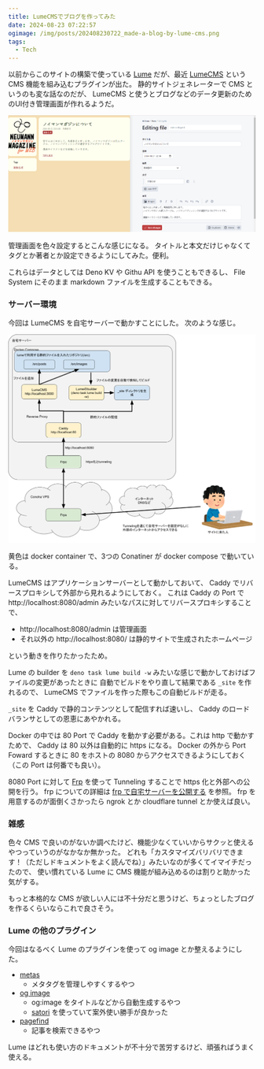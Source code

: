 ```yaml
---
title: LumeCMSでブログを作ってみた
date: 2024-08-23 07:22:57
ogimage: /img/posts/202408230722_made-a-blog-by-lume-cms.png
tags:
  - Tech
---
```


以前からこのサイトの構築で使っている [Lume](https://lume.land/) だが、最近 [LumeCMS](https://lume.land/cms/) という CMS 機能を組み込むプラグインが出た。
静的サイトジェネレーターで CMS というのも変な話なのだが、 LumeCMS と使うとブログなどのデータ更新のためのUI付き管理画面が作れるようだ。

![LumeCMSの管理画面](/img/posts/202408230722/lume-cms-posts.png)

管理画面を色々設定するとこんな感じになる。
タイトルと本文だけじゃなくてタグとか著者とか設定できるようにしてみた。便利。

これらはデータとしては Deno KV や Githu API を使うこともできるし、 File System にそのまま markdown ファイルを生成することもできる。

### サーバー環境

今回は LumeCMS を自宅サーバーで動かすことにした。
次のような感じ。

![LumeCMSのインフラ環境](/img/posts/202408230722/lume-cms-infra.png)

黄色は docker container で、3つの Conatiner が docker compose で動いている。

LumeCMS はアプリケーションサーバーとして動かしておいて、 Caddy でリバースプロキシして外部から見れるようにしておく。
これは Caddy の Port で http://localhost:8080/admin みたいなパスに対してリバースプロキシすることで、

* http://localhost:8080/admin は管理画面
* それ以外の http://localhost:8080/ は静的サイトで生成されたホームページ

という動きを作りたかったため。

Lume の builder を `deno task lume build -w` みたいな感じで動かしておけばファイルの変更があったときに
自動でビルドをやり直して結果である `_site` を作れるので、 LumeCMS でファイルを作った際もこの自動ビルドが走る。

`_site` を Caddy で静的コンテンツとして配信すれば速いし、 Caddy のロードバランサとしての恩恵にあやかれる。

Docker の中では 80 Port で Caddy を動かす必要がある。これは http で動かすためで、 Caddy は 80 以外は自動的に https になる。
Docker の外から Port Foward するときに 80 をホストの 8080 からアクセスできるようにしておく（この Port は何番でも良い）。

8080 Port に対して [Frp](https://github.com/fatedier/frp) を使って Tunneling することで https 化と外部への公開を行う。
frp についての詳細は [frp で自宅サーバーを公開する](/posts/2024022301_frp/) を参照。
frp を用意するのが面倒くさかったら ngrok とか cloudflare tunnel とか使えば良い。

### 雑感

色々 CMS で良いのがないか調べたけど、機能少なくていいからサクッと使えるやつっていうのがなかなか無かった。
どれも「カスタマイズバリバリできます！（ただしドキュメントをよく読んでね）」みたいなのが多くてイマイチだったので、
使い慣れている Lume に CMS 機能が組み込めるのは割りと助かった気がする。

もっと本格的な CMS が欲しい人には不十分だと思うけど、ちょっとしたブログを作るくらいならこれで良さそう。

### Lume の他のプラグイン

今回はなるべく Lume のプラグインを使って og image とか整えるようにした。

* [metas](https://lume.land/plugins/metas/)
    * メタタグを管理しやすくするやつ
* [og image](https://lume.land/plugins/og_images/)
    * og:image をタイトルなどから自動生成するやつ
    * [satori](https://github.com/vercel/satori) を使っていて案外使い勝手が良かった
* [pagefind](https://lume.land/plugins/pagefind/)
    * 記事を検索できるやつ

Lume はどれも使い方のドキュメントが不十分で苦労するけど、頑張ればうまく使える。

